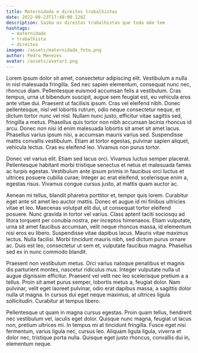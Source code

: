 ```yaml
---
title: Maternidade e direitos trabalhistas
date: 2022-08-23T17:49:00.120Z
description: Saiba os direitos trabalhistas que toda mãe tem
hashtags:
  - maternidade
  - trabalhista
  - direitos
imagem: /assets/maternidade_foto.png
author: Pedro Menezes
avatar: /assets/avatar1.png
---
```


Lorem ipsum dolor sit amet, consectetur adipiscing elit. Vestibulum a nulla in nisl malesuada fringilla. Sed nec sapien elementum, consequat nunc nec, rhoncus diam. Pellentesque euismod accumsan felis a vestibulum. Cras tempus, urna ut bibendum suscipit, augue sem feugiat est, eu vehicula eros ante vitae dui. Praesent ut facilisis ipsum. Cras vel eleifend nibh. Donec pellentesque, nisl vel lobortis rutrum, odio neque consectetur neque, et dictum tortor nunc vel nisl. Nullam nunc justo, efficitur vitae sagittis sed, fringilla a metus. Phasellus quis tortor non nibh accumsan lacinia rhoncus id arcu. Donec non nisi id enim malesuada lobortis sit amet sit amet lacus. Phasellus varius ipsum nisi, a accumsan mauris varius sed. Suspendisse mattis convallis vestibulum. Etiam at tortor egestas, pulvinar sapien aliquet, vehicula lectus. Cras eu eleifend leo. Vivamus non purus tortor.

Donec vel varius elit. Etiam sed lacus orci. Vivamus luctus semper placerat. Pellentesque habitant morbi tristique senectus et netus et malesuada fames ac turpis egestas. Vestibulum ante ipsum primis in faucibus orci luctus et ultrices posuere cubilia curae; Integer ac erat eleifend, scelerisque enim a, egestas risus. Vivamus congue cursus justo, at mattis quam auctor ac.

Aenean mi tellus, blandit pharetra porttitor et, tempor quis lorem. Curabitur eget ante sit amet leo auctor mattis. Donec et augue id mi finibus ultricies vitae et leo. Maecenas volutpat elit dui, ut consequat tortor eleifend posuere. Nunc gravida in tortor vel varius. Class aptent taciti sociosqu ad litora torquent per conubia nostra, per inceptos himenaeos. Etiam vulputate, urna sit amet faucibus accumsan, velit neque rhoncus massa, id elementum nisi eros eu libero. Suspendisse vitae dapibus lacus. Mauris vitae maximus lectus. Nulla facilisi. Morbi tincidunt mauris nibh, sed dictum purus ornare ac. Duis est leo, consectetur ut sem et, vulputate faucibus magna. Phasellus sed ex in nunc commodo blandit.

Praesent non vestibulum metus. Orci varius natoque penatibus et magnis dis parturient montes, nascetur ridiculus mus. Integer vulputate nulla ut augue dignissim efficitur. Praesent vel velit nec leo scelerisque pretium a a tellus. Proin sit amet purus semper, lobortis metus a, feugiat dolor. Nam pulvinar, velit eget laoreet pulvinar, odio erat dapibus massa, a sagittis dolor nulla ut magna. In cursus dui eget neque maximus, at ultrices ligula sollicitudin. Curabitur at tempus libero.

Pellentesque ut quam in magna cursus egestas. Proin quam tellus, hendrerit nec vestibulum vel, iaculis eget dolor. Quisque nunc magna, feugiat ut lacus non, pretium ultrices mi. In tempus mi at tincidunt fringilla. Fusce eget nisi fermentum, varius ligula nec, cursus leo. Aliquam ligula ligula, viverra et dolor nec, tristique porta nulla. Quisque eget justo rhoncus, convallis dui in, elementum neque.
